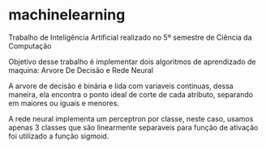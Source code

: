 # machinelearning

Trabalho de Inteligência Artificial realizado no 5º semestre de Ciência da Computação

Objetivo desse trabalho é implementar dois algoritmos de aprendizado de maquina: Arvore De Decisão e Rede Neural

A arvore de decisão é binária e lida com variaveis continuas, dessa maneira, ela encontra o ponto ideal de corte
de cada atributo, separando em maiores ou iguais e menores.

A rede neural implementa um perceptron por classe, neste caso, usamos apenas 3 classes que são linearmente separaveis
para função de ativação foi utilizado a função sigmoid.
